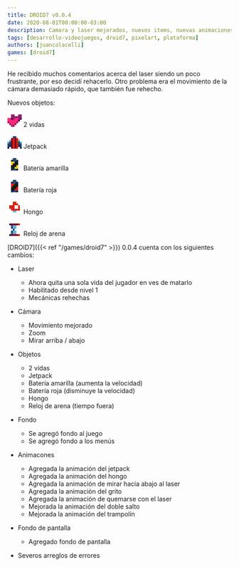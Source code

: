 ```yaml
---
title: DROID7 v0.0.4
date: 2020-08-01T00:00:00-03:00
description: Camara y laser mejorados, nuevos items, nuevas animaciones, y más...
tags: [desarrollo-videojuegos, droid7, pixelart, plataforma]
authors: [juancolacelli]
games: [droid7]
---
```

He recibido muchos comentarios acerca del laser siendo un poco frustrante, por eso  decidí rehacerlo. Otro problema era el movimiento de la cámara demasiado rápido, que también fue rehecho.

Nuevos objetos:

![2 vidas](items2.png) 2 vidas

![Jetpack](items3.png) Jetpack

![Batería amarilla](items4.png) Batería amarilla

![Batería roja](items5.png) Batería roja

![Hongo](items6.png) Hongo

![Reloj de arena](items7.png) Reloj de arena

[DROID7]({{< ref "/games/droid7" >}}) 0.0.4 cuenta con los siguientes cambios:

- Laser
  - Ahora quita una sola vida del jugador en ves de matarlo
  - Habilitado desde nivel 1
  - Mecánicas rehechas

- Cámara
  - Movimiento mejorado
  - Zoom
  - Mirar arriba / abajo

- Objetos
  - 2 vidas
  - Jetpack
  - Batería amarilla (aumenta la velocidad)
  - Batería roja (disminuye la velocidad)
  - Hongo
  - Reloj de arena (tiempo fuera)

- Fondo
  - Se agregó fondo al juego
  - Se agregó fondo a los menús

- Animacones
  - Agregada la animación del jetpack
  - Agregada la animación del hongo
  - Agregada la animación de mirar hacia abajo al laser
  - Agregada la animación del grito
  - Agregada la animación de quemarse con el laser
  - Mejorada la animación del doble salto
  - Mejorada la animación del trampolín

- Fondo de pantalla
  - Agregado fondo de pantalla

- Severos arreglos de errores
